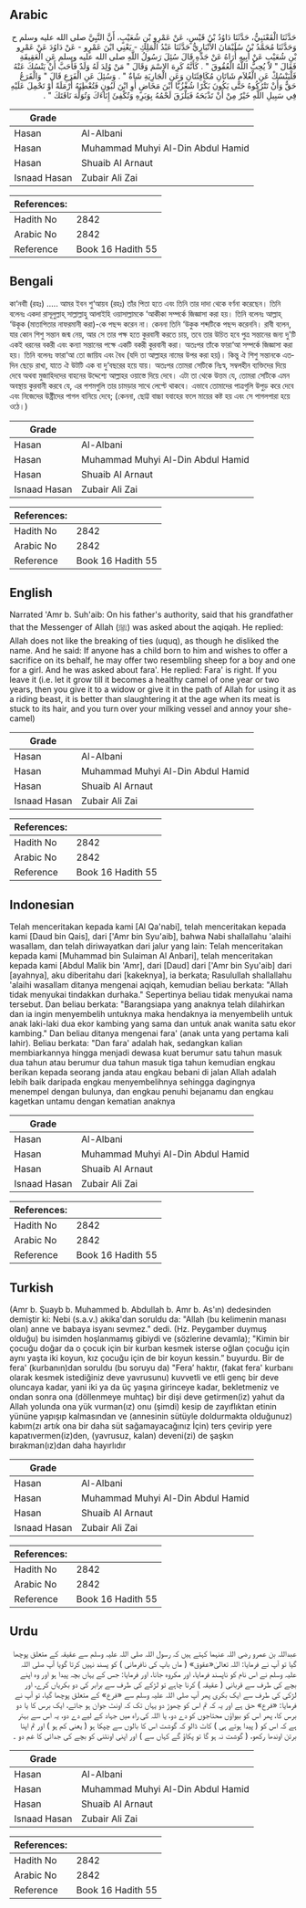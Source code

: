 ## Arabic


<div dir="rtl" lang="ar" style={{fontSize:'larger',backgroundColor:'#f8f9fa',padding:20}}>
حَدَّثَنَا الْقَعْنَبِيُّ، حَدَّثَنَا دَاوُدُ بْنُ قَيْسٍ، عَنْ عَمْرِو بْنِ شُعَيْبٍ، أَنَّ النَّبِيَّ صلى الله عليه وسلم ح وَحَدَّثَنَا مُحَمَّدُ بْنُ سُلَيْمَانَ الأَنْبَارِيُّ حَدَّثَنَا عَبْدُ الْمَلِكِ - يَعْنِي ابْنَ عَمْرٍو - عَنْ دَاوُدَ عَنْ عَمْرِو بْنِ شُعَيْبٍ عَنْ أَبِيهِ أُرَاهُ عَنْ جَدِّهِ قَالَ سُئِلَ رَسُولُ اللَّهِ صلى الله عليه وسلم عَنِ الْعَقِيقَةِ فَقَالَ ‏"‏ لاَ يُحِبُّ اللَّهُ الْعُقُوقَ ‏"‏ ‏.‏ كَأَنَّهُ كَرِهَ الاِسْمَ وَقَالَ ‏"‏ مَنْ وُلِدَ لَهُ وَلَدٌ فَأَحَبَّ أَنْ يَنْسُكَ عَنْهُ فَلْيَنْسُكْ عَنِ الْغُلاَمِ شَاتَانِ مُكَافِئَتَانِ وَعَنِ الْجَارِيَةِ شَاةٌ ‏"‏ ‏.‏ وَسُئِلَ عَنِ الْفَرَعِ قَالَ ‏"‏ وَالْفَرَعُ حَقٌّ وَأَنْ تَتْرُكُوهُ حَتَّى يَكُونَ بَكْرًا شُغْزُبًّا ابْنَ مَخَاضٍ أَوِ ابْنَ لَبُونٍ فَتُعْطِيَهُ أَرْمَلَةً أَوْ تَحْمِلَ عَلَيْهِ فِي سَبِيلِ اللَّهِ خَيْرٌ مِنْ أَنْ تَذْبَحَهُ فَيَلْزَقَ لَحْمُهُ بِوَبَرِهِ وَتُكْفِئَ إِنَاءَكَ وَتُوَلِّهَ نَاقَتَكَ ‏"‏ ‏.‏
</div>
<div style={{backgroundColor:'#f8f9fa',padding:20, marginBottom: 10}}><table> <thead> <tr> <th>Grade</th> <th></th> </tr> </thead> <tbody> <tr><td>Hasan</td><td>Al-Albani</td></tr><tr><td>Hasan</td><td>Muhammad Muhyi Al-Din Abdul Hamid</td></tr><tr><td>Hasan</td><td>Shuaib Al Arnaut</td></tr><tr><td>Isnaad Hasan</td><td>Zubair Ali Zai</td></tr></tbody></table><table> <thead> <tr> <th>References:</th> <th></th> </tr> </thead> <tbody><tr><td>Hadith No</td><td>2842</td></tr><tr><td>Arabic No</td><td>2842</td></tr><tr><td>Reference</td><td>Book 16 Hadith 55</td></tr></tbody></table></div>

## Bengali


<div dir="ltr" lang="bn" style={{fontSize:'larger',backgroundColor:'#f8f9fa',padding:20}}>
কা‘নবাী (রহঃ) ..... আমর ইবন শু‘আয়ব (রহঃ) তাঁর পিতা হতে এবং তিনি তার দাদা থেকে বর্ণনা করেছেন। তিনি বলেনঃ একদা রাসূলুল্লাহ্ সাল্লাল্লাহু আলাইহি ওয়াসাল্লামকে ‘আকীকা সম্পর্কে জিজ্ঞাসা করা হয়। তিনি বলেনঃ আল্লাহ্ ‘উকূক (মাতাপিতার নাফরমানী করা)-কে পছন্দ করেন না। কেননা তিনি ‘উকুক শব্দটিকে পছন্দ করেননি। রাবী বলেন, যার কোন শিশু সন্তান জন্ম নেয়, আর সে তার পক্ষ হতে কুরবানী করতে চায়, তবে তার উচিত হবে পুত্র সন্তানের জন্য দু'টি একই ধরনের বকরী এবং কন্যা সন্তানের পক্ষে একটি বকরী কুরবানী করা। অতঃপর তাঁকে ফারা‘আ সম্পর্কে জিজ্ঞাসা করা হয়। তিনি বলেনঃ ফারা‘আ তো জায়িয এবং বৈধ (যদি তা আল্লাহর নামের উপর করা হয়)। কিন্তু ঐ শিশু সন্তানকে এতদিন ছেড়ে রাখা, যাতে ঐ উটটি এক বা দু‘বছরের হয়ে যায়। অতঃপর তোমরা সেটিকে নিঃস্ব, সম্বলহীন ব্যক্তিদের দিয়ে দেবে অথবা মুজাহিদদের বাহনের উদ্দেশ্যে আল্লাহর ওয়াস্তে দিয়ে দেবে। এটা তা থেকে উত্তম যে, তোমরা সেটিকে এমন অবস্থায় কুরবানী করবে যে, এর পশমগুলি তার চামড়ার সাথে লেপ্টে থাকবে। এভাবে তোমাদের পাত্রগুলি উপুড় করে দেবে এবং নিজেদের উষ্ট্রীদের পাগল বানিয়ে দেবে; (কেননা, ছোট্ট বাচ্চা যবাহের ফলে মায়ের কষ্ট হয় এবং সে পাগলপারা হয়ে ওঠে।)
</div>
<div style={{backgroundColor:'#f8f9fa',padding:20, marginBottom: 10}}><table> <thead> <tr> <th>Grade</th> <th></th> </tr> </thead> <tbody> <tr><td>Hasan</td><td>Al-Albani</td></tr><tr><td>Hasan</td><td>Muhammad Muhyi Al-Din Abdul Hamid</td></tr><tr><td>Hasan</td><td>Shuaib Al Arnaut</td></tr><tr><td>Isnaad Hasan</td><td>Zubair Ali Zai</td></tr></tbody></table><table> <thead> <tr> <th>References:</th> <th></th> </tr> </thead> <tbody><tr><td>Hadith No</td><td>2842</td></tr><tr><td>Arabic No</td><td>2842</td></tr><tr><td>Reference</td><td>Book 16 Hadith 55</td></tr></tbody></table></div>

## English


<div dir="ltr" lang="en" style={{fontSize:'larger',backgroundColor:'#f8f9fa',padding:20}}>
Narrated 'Amr b. Suh'aib: On his father's authority, said that his grandfather that the Messenger of Allah (ﷺ) was asked about the aqiqah. He replied: Allah does not like the breaking of ties (uquq), as though he disliked the name. And he said: If anyone has a child born to him and wishes to offer a sacrifice on its behalf, he may offer two resembling sheep for a boy and one for a girl. And he was asked about fara'. He replied: Fara' is right. If you leave it (i.e. let it grow till it becomes a healthy camel of one year or two years, then you give it to a widow or give it in the path of Allah for using it as a riding beast, it is better than slaughtering it at the age when its meat is stuck to its hair, and you turn over your milking vessel and annoy your she-camel)
</div>
<div style={{backgroundColor:'#f8f9fa',padding:20, marginBottom: 10}}><table> <thead> <tr> <th>Grade</th> <th></th> </tr> </thead> <tbody> <tr><td>Hasan</td><td>Al-Albani</td></tr><tr><td>Hasan</td><td>Muhammad Muhyi Al-Din Abdul Hamid</td></tr><tr><td>Hasan</td><td>Shuaib Al Arnaut</td></tr><tr><td>Isnaad Hasan</td><td>Zubair Ali Zai</td></tr></tbody></table><table> <thead> <tr> <th>References:</th> <th></th> </tr> </thead> <tbody><tr><td>Hadith No</td><td>2842</td></tr><tr><td>Arabic No</td><td>2842</td></tr><tr><td>Reference</td><td>Book 16 Hadith 55</td></tr></tbody></table></div>

## Indonesian


<div dir="ltr" lang="id" style={{fontSize:'larger',backgroundColor:'#f8f9fa',padding:20}}>
Telah menceritakan kepada kami [Al Qa'nabi], telah menceritakan kepada kami [Daud bin Qais], dari ['Amr bin Syu'aib], bahwa Nabi shallallahu 'alaihi wasallam, dan telah diriwayatkan dari jalur yang lain: Telah menceritakan kepada kami [Muhammad bin Sulaiman Al Anbari], telah menceritakan kepada kami [Abdul Malik bin 'Amr], dari [Daud] dari ['Amr bin Syu'aib] dari [ayahnya], aku diberitahu dari [kakeknya], ia berkata; Rasulullah shallallahu 'alaihi wasallam ditanya mengenai aqiqah, kemudian beliau berkata: "Allah tidak menyukai tindakkan durhaka." Sepertinya beliau tidak menyukai nama tersebut. Dan beliau berkata: "Barangsiapa yang anaknya telah dilahirkan dan ia ingin menyembelih untuknya maka hendaknya ia menyembelih untuk anak laki-laki dua ekor kambing yang sama dan untuk anak wanita satu ekor kambing." Dan beliau ditanya mengenai fara' (anak unta yang pertama kali lahir). Beliau berkata: "Dan fara' adalah hak, sedangkan kalian membiarkannya hingga menjadi dewasa kuat berumur satu tahun masuk dua tahun atau berumur dua tahun masuk tiga tahun kemudian engkau berikan kepada seorang janda atau engkau bebani di jalan Allah adalah lebih baik daripada engkau menyembelihnya sehingga dagingnya menempel dengan bulunya, dan engkau penuhi bejanamu dan engkau kagetkan untamu dengan kematian anaknya
</div>
<div style={{backgroundColor:'#f8f9fa',padding:20, marginBottom: 10}}><table> <thead> <tr> <th>Grade</th> <th></th> </tr> </thead> <tbody> <tr><td>Hasan</td><td>Al-Albani</td></tr><tr><td>Hasan</td><td>Muhammad Muhyi Al-Din Abdul Hamid</td></tr><tr><td>Hasan</td><td>Shuaib Al Arnaut</td></tr><tr><td>Isnaad Hasan</td><td>Zubair Ali Zai</td></tr></tbody></table><table> <thead> <tr> <th>References:</th> <th></th> </tr> </thead> <tbody><tr><td>Hadith No</td><td>2842</td></tr><tr><td>Arabic No</td><td>2842</td></tr><tr><td>Reference</td><td>Book 16 Hadith 55</td></tr></tbody></table></div>

## Turkish


<div dir="ltr" lang="tr" style={{fontSize:'larger',backgroundColor:'#f8f9fa',padding:20}}>
(Amr b. Şuayb b. Muhammed b. Abdullah b. Amr b. As'ın) dedesinden demiştir ki: Nebi (s.a.v.) akika'dan soruldu da: "Allah (bu kelimenin manası olan) anne ve babaya isyanı sevmez." dedi. (Hz. Peygamber duymuş olduğu) bu isimden hoşlanmamış gibiydi ve (sözlerine devamla); "Kimin bir çocuğu doğar da o çocuk için bir kurban kesmek isterse oğlan çocuğu için aynı yaşta iki koyun, kız çocuğu için de bir koyun kessin.” buyurdu. Bir de fera' (kurbanın)dan soruldu (bu soruyu da) "Fera’ haktır, (fakat fera' kurbanı olarak kesmek istediğiniz deve yavrusunu) kuvvetli ve etli genç bir deve oluncaya kadar, yani iki ya da üç yaşına girinceye kadar, bekletmeniz ve ondan sonra ona (döllenmeye muhtaç) bir dişi deve getirmen(iz) yahut da Allah yolunda ona yük vurman(ız) onu (şimdi) kesip de zayıflıktan etinin yününe yapışıp kalmasından ve (annesinin sütüyle doldurmakta olduğunuz) kabım(zı artık ona bir daha süt sağamayacağınız İçin) ters çevirip yere kapatıvermen(iz)den, (yavrusuz, kalan) deveni(zi) de şaşkın bırakman(ız)dan daha hayırlıdır
</div>
<div style={{backgroundColor:'#f8f9fa',padding:20, marginBottom: 10}}><table> <thead> <tr> <th>Grade</th> <th></th> </tr> </thead> <tbody> <tr><td>Hasan</td><td>Al-Albani</td></tr><tr><td>Hasan</td><td>Muhammad Muhyi Al-Din Abdul Hamid</td></tr><tr><td>Hasan</td><td>Shuaib Al Arnaut</td></tr><tr><td>Isnaad Hasan</td><td>Zubair Ali Zai</td></tr></tbody></table><table> <thead> <tr> <th>References:</th> <th></th> </tr> </thead> <tbody><tr><td>Hadith No</td><td>2842</td></tr><tr><td>Arabic No</td><td>2842</td></tr><tr><td>Reference</td><td>Book 16 Hadith 55</td></tr></tbody></table></div>

## Urdu


<div dir="rtl" lang="ur" style={{fontSize:'larger',backgroundColor:'#f8f9fa',padding:20}}>
عبداللہ بن عمرو رضی اللہ عنہما کہتے ہیں کہ رسول اللہ صلی اللہ علیہ وسلم سے عقیقہ کے متعلق پوچھا گیا تو آپ نے فرمایا: اللہ تعالیٰ«عقوق» ( ماں باپ کی نافرمانی ) کو پسند نہیں کرتا گویا آپ صلی اللہ علیہ وسلم نے اس نام کو ناپسند فرمایا، اور مکروہ جانا، اور فرمایا: جس کے یہاں بچہ پیدا ہو اور وہ اپنے بچے کی طرف سے قربانی ( عقیقہ ) کرنا چاہے تو لڑکے کی طرف سے برابر کی دو بکریاں کرے، اور لڑکی کی طرف سے ایک بکری پھر آپ صلی اللہ علیہ وسلم سے «فرع» کے متعلق پوچھا گیا، تو آپ نے فرمایا: «فرع» حق ہے اور یہ کہ تم اس کو چھوڑ دو یہاں تک کہ اونٹ جوان ہو جائے، ایک برس کا یا دو برس کا، پھر اس کو بیواؤں محتاجوں کو دے دو، یا اللہ کی راہ میں جہاد کے لیے دے دو، یہ اس سے بہتر ہے کہ اس کو ( پیدا ہوتے ہی ) کاٹ ڈالو کہ گوشت اس کا بالوں سے چپکا ہو ( یعنی کم ہو ) اور تم اپنا برتن اوندھا رکھو، ( گوشت نہ ہو گا تو پکاؤ گے کہاں سے ) اور اپنی اونٹنی کو بچے کی جدائی کا غم دو ۔
</div>
<div style={{backgroundColor:'#f8f9fa',padding:20, marginBottom: 10}}><table> <thead> <tr> <th>Grade</th> <th></th> </tr> </thead> <tbody> <tr><td>Hasan</td><td>Al-Albani</td></tr><tr><td>Hasan</td><td>Muhammad Muhyi Al-Din Abdul Hamid</td></tr><tr><td>Hasan</td><td>Shuaib Al Arnaut</td></tr><tr><td>Isnaad Hasan</td><td>Zubair Ali Zai</td></tr></tbody></table><table> <thead> <tr> <th>References:</th> <th></th> </tr> </thead> <tbody><tr><td>Hadith No</td><td>2842</td></tr><tr><td>Arabic No</td><td>2842</td></tr><tr><td>Reference</td><td>Book 16 Hadith 55</td></tr></tbody></table></div>